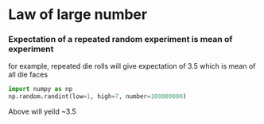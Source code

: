 # Law of large number
### Expectation of a repeated random experiment is mean of experiment
for example, repeated die rolls will give expectation of 3.5 which is mean of all die faces

``` python
import numpy as np
np.random.randint(low=1, high=7, number=100000000)
```
Above will yeild ~3.5
